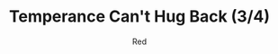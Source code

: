 ---
media: "images/rounds/round_4_2/temperance_cant_hug_back_3.png"
media_type: image
title: Temperance Can't Hug Back (3/4)
author: Red
desc: Temperance laments their inability to hug Rolf Shepherd back.
---
